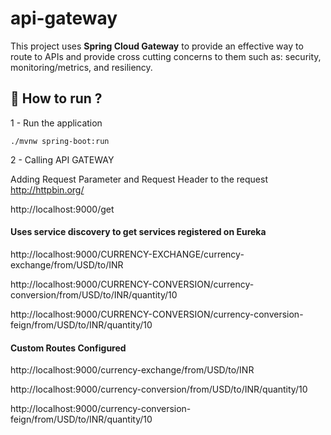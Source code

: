 # api-gateway
This project uses **Spring Cloud Gateway**  to provide an effective way to route to APIs and provide cross cutting concerns to them such as: security, monitoring/metrics, and resiliency.

## 🚀 How to run ?
1 - Run the application
```shell script
./mvnw spring-boot:run
```
2 - Calling API GATEWAY 

Adding Request Parameter and Request Header to the request http://httpbin.org/

http://localhost:9000/get


#### Uses service discovery to get services registered on Eureka


http://localhost:9000/CURRENCY-EXCHANGE/currency-exchange/from/USD/to/INR

http://localhost:9000/CURRENCY-CONVERSION/currency-conversion/from/USD/to/INR/quantity/10

http://localhost:9000/CURRENCY-CONVERSION/currency-conversion-feign/from/USD/to/INR/quantity/10


#### Custom Routes Configured

http://localhost:9000/currency-exchange/from/USD/to/INR

http://localhost:9000/currency-conversion/from/USD/to/INR/quantity/10

http://localhost:9000/currency-conversion-feign/from/USD/to/INR/quantity/10

